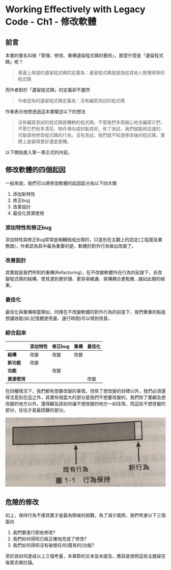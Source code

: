 # Working Effectively with Legacy Code - Ch1 - 修改軟體

## 前言

本書的書名叫做「管理、修改、重構遺留程式碼的藝術」，那麼什麼是「遺留程式碼」呢？

> 普遍上來說的遺留程式碼的定義為：遺留程式碼就是指從其他人那裡得來的程式碼

而作者對於「遺留程式碼」的定義卻不盡然

> 作者認為的遺留程式碼定義為：沒有編寫測試的程式碼

作者表示他想透過這本書闡述以下的想法


> 沒有編寫測試的程式碼是糟糕的程式碼，不管我們多麼細心地去編寫它們，不管它們有多漂亮、物件導向或封裝良好。有了測試，我們就能夠迅速的、可驗證地修改程式碼的行為。沒有測試，我們就不知道修改後的程式碼，實際上是變得更好還是更糟。

以下開始進入第一章正式的內容。

## 修改軟體的四個起因

一般來說，我們可以將修改軟體的起因區分為以下四大類

1. 添加新特性
2. 修正bug
3. 改善設計
4. 最佳化資源使用

### 添加特性和修正bug

添加特性與修正Bug常常是相輔相成出現的，只差別在主觀上的認定(工程面及業務面)，作者認為其中最為重要的是，軟體的對外行為做出改變了。

### 改善設計

其實就是我們所知的重構(Refactoring)，在不改變軟體外在行為的前提下，去改變程式碼的結構，使其達到更好讀、更容易維護、架構耦合更鬆散...諸如此類的結果。

### 最佳化

最佳化與重構相當類似，同樣在不改變軟體的對外行為的前提下，我們著重的點是想讓效能(如:記憶體使用量、運行時間)可以得到改善。

### 綜合起來

|            | **添加特性** | **修正bug** | **重構** | **最佳化** |
|------------|-------------|------------|---------|-----------|
| **結構**    | 改變        | 改變        | 改變     |           |
| **新功能**  | 改變        |             |         |           |
| **功能**    |            | 改變        |          |           |
| **資源使用** |            |            |          | 改變       |

在四種情況下，我們都有想要改變的事情，但除了想改變的目標以外，我們必須還得注意到在這之外，其實有相當大的部分是我們不想要改變的，我們除了要顧及想改變的地方以外，還得顧及該如何讓不想改變的地方一如往常。而這些不想改變的部分，往往才是最困難的部分。

![](/WorkingEffectivelyWithLegacyCode/resource/1-1.png)


## 危險的修改

如上，保持行為不便其實才是最為險峻的挑戰，為了減少風險，我們考慮以下三個面向

1. 我們要進行那些修改?
2. 我們如何得知已經正確地完成了修改?
3. 我們如何得知沒有破壞任何(既有的)功能?

至於該如何達成以上三個考量，本章節的文末並未提及，應該是想把這些主題留在後面去做討論。
